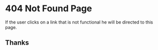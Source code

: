 # 404 Not Found Page

If the user clicks on a link that is not functional he will be directed to this page.

## Thanks